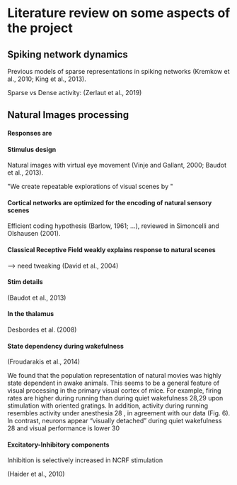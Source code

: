 # Literature review on some aspects of the project

## Spiking network dynamics

Previous models of sparse representations in spiking networks (Kremkow et al., 2010; King et al., 2013).

Sparse vs Dense activity: (Zerlaut et al., 2019)

## Natural Images processing

#### Responses are 

#### Stimulus design

Natural images with virtual eye movement (Vinje and Gallant, 2000; Baudot et al., 2013).

"We create repeatable explorations of visual scenes by "


#### Cortical networks are optimized for the encoding of natural sensory scenes

Efficient coding hypothesis (Barlow, 1961; ...), reviewed in Simoncelli and Olshausen (2001).


#### Classical Receptive Field weakly explains response to natural scenes

--> need tweaking (David et al., 2004)

#### Stim details

(Baudot et al., 2013)

#### In the thalamus

Desbordes et al. (2008) 

#### State dependency during wakefulness

(Froudarakis et al., 2014)

We found that the population representation of natural movies was highly state dependent in awake animals. This seems to be a general feature of visual processing in the primary visual cortex of mice.  For example, firing rates are higher during running than during quiet wakefulness 28,29 upon stimulation with oriented gratings.  In addition, activity during running resembles activity under anesthesia 28 , in agreement with our data (Fig. 6). In contrast, neurons appear “visually detached” during quiet wakefulness 28 and visual performance is lower 30


#### Excitatory-Inhibitory components

Inhibition is selectively increased in NCRF stimulation


(Haider et al., 2010)

